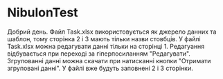 # NibulonTest

Добрий день.
Файл Task.xlsx використовується як джерело данних та шаблон, тому сторінка 2 і 3 мають тільки назви стовбців.
У файлі Task.xlsx можна редагувати данні тільки на сторінці 1. Редагуання відбувається при переході за гіперпосиланням "Редагувати".
Згрупованні данні можна скачати при натисканні кнопки "Отримати згруповані данні". У файлі вже будуть заповнені 2 і 3 сторінки.
